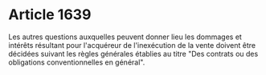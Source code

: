 # Article 1639

Les autres questions auxquelles peuvent donner lieu les dommages et intérêts résultant pour l'acquéreur de l'inexécution de la vente doivent être décidées suivant les règles générales établies au titre "Des contrats ou des obligations conventionnelles en général".
